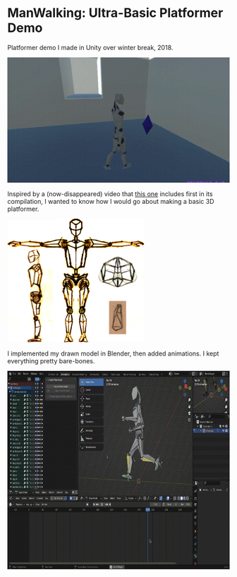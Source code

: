 # ManWalking: Ultra-Basic Platformer Demo

Platformer demo I made in Unity over winter break, 2018.

<img src="img/smallvideo.gif"/>

Inspired by a (now-disappeared) video that [this one](https://www.youtube.com/watch?v=S36CH4cbW1A) includes first in its compilation, I wanted to know how I would go about making a basic 3D platformer.

<img src="img/drawinggallery.png" width="310" height="280" />

I implemented my drawn model in Blender, then added animations. I kept everything pretty bare-bones.

<img src="img/bigvideo.gif" width="720" height="450" />
